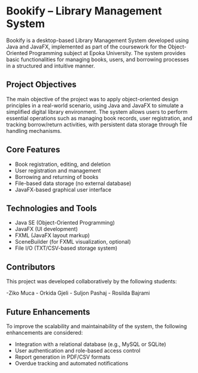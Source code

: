 # Bookify – Library Management System

Bookify is a desktop-based Library Management System developed using Java and JavaFX, implemented as part of the coursework for the Object-Oriented Programming subject at Epoka University. The system provides basic functionalities for managing books, users, and borrowing processes in a structured and intuitive manner.

## Project Objectives

The main objective of the project was to apply object-oriented design principles in a real-world scenario, using Java and JavaFX to simulate a simplified digital library environment. The system allows users to perform essential operations such as managing book records, user registration, and tracking borrow/return activities, with persistent data storage through file handling mechanisms.

## Core Features

- Book registration, editing, and deletion  
- User registration and management  
- Borrowing and returning of books  
- File-based data storage (no external database)  
- JavaFX-based graphical user interface  

## Technologies and Tools

- Java SE (Object-Oriented Programming)  
- JavaFX (UI development)  
- FXML (JavaFX layout markup)  
- SceneBuilder (for FXML visualization, optional)  
- File I/O (TXT/CSV-based storage system)  

## Contributors

This project was developed collaboratively by the following students:

-Ziko Muca - Orkida Gjeli  - Suljon Pashaj  - Rosilda Bajrami  

## Future Enhancements

To improve the scalability and maintainability of the system, the following enhancements are considered:

- Integration with a relational database (e.g., MySQL or SQLite)  
- User authentication and role-based access control  
- Report generation in PDF/CSV formats  
- Overdue tracking and automated notifications  
